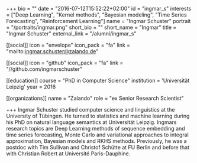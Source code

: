 +++
bio = ""
date = "2016-07-12T15:52:22+02:00"
id = "ingmar_s"
interests = ["Deep Learning", "Kernel methods", "Bayesian modeling", "Time Series Forecasting", "Reinforcement Learning"]
name = "Ingmar Schuster"
portrait = "/portraits/ingmar.png"
short_bio = ""
short_name = "Ingmar"
title = "Ingmar Schuster"
external_link = "/alumni/ingmar_s"

[[social]]
    icon = "envelope"
    icon_pack = "fa"
    link = "mailto:ingmar.schuster@zalando.de"

[[social]]
    icon = "github"
    icon_pack = "fa"
    link = "//github.com/ingmarschuster"

[[education]]
    course = "PhD in Computer Science"
    institution = 'Universität Leipzig'
    year = 2016

[[organizations]]
    name = "Zalando"
    role = "ex Senior Research Scientist"

+++
Ingmar Schuster studied computer science and linguistics at the University of Tübingen. He turned to statistics and machine learning during his PhD on natural language semantics at Universität Leipzig. Ingmars research topics are Deep Learning methods of sequence embedding and time series forecasting, Monte Carlo and variational approaches to integral approximation, Bayesian models and RKHS methods. Previously, he was a postdoc with Tim Sullivan and Christof Schütte at FU Berlin and before that with Christian Robert at Université Paris-Dauphine.
